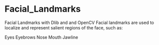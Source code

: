 # Facial_Landmarks
Facial Landmarks with Dlib and and OpenCV
Facial landmarks are used to localize and represent salient regions of the face, such as:

Eyes
Eyebrows
Nose
Mouth
Jawline
